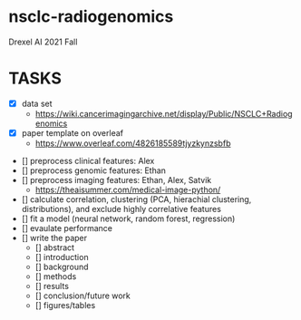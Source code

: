 # nsclc-radiogenomics
Drexel AI 2021 Fall

# TASKS

- [x] data set
  - https://wiki.cancerimagingarchive.net/display/Public/NSCLC+Radiogenomics
- [x] paper template on overleaf
  - https://www.overleaf.com/4826185589tjyzkynzsbfb
- [] preprocess clinical features: Alex
- [] preprocess genomic features: Ethan
- [] preprocess imaging features: Ethan, Alex, Satvik
  - https://theaisummer.com/medical-image-python/
- [] calculate correlation, clustering (PCA, hierachial clustering, distributions), and exclude highly correlative features
- [] fit a model (neural network, random forest, regression)
- [] evaulate performance
- [] write the paper
  - [] abstract
  - [] introduction
  - [] background
  - [] methods
  - [] results
  - [] conclusion/future work
  - [] figures/tables
